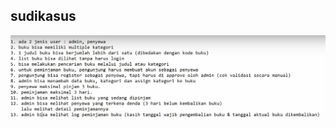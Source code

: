 ## sudikasus

<div align="center">

![reference](./docs/sistem-informasi-rental-buku.png)

    
</div>
